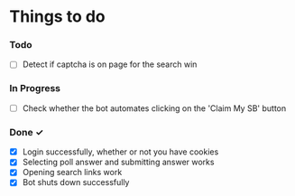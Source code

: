 # Things to do

### Todo

- [ ] Detect if captcha is on page for the search win 

### In Progress

- [ ] Check whether the bot automates clicking on the 'Claim My SB' button 

### Done ✓

- [x] Login successfully, whether or not you have cookies
- [x] Selecting poll answer and submitting answer works
- [x] Opening search links work
- [x] Bot shuts down successfully